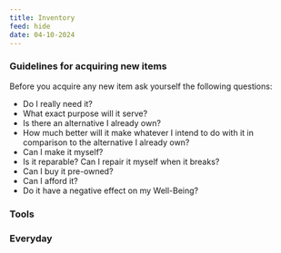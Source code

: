 ```yaml
---
title: Inventory
feed: hide
date: 04-10-2024
---
```


### Guidelines for acquiring new items

Before you acquire any new item ask yourself the following questions:
- Do I really need it?
- What exact purpose will it serve?
- Is there an alternative I already own?
- How much better will it make whatever I intend to do with it in comparison to the alternative I already own?
- Can I make it myself?
- Is it reparable? Can I repair it myself when it breaks?
- Can I buy it pre-owned?
- Can I afford it? 
- Do it have a negative effect on my Well-Being? 

### Tools
### Everyday
### 